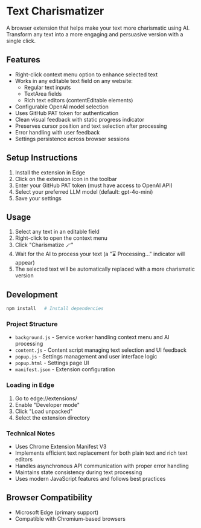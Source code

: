 # Text Charismatizer

A browser extension that helps make your text more charismatic using AI. Transform any text into a more engaging and persuasive version with a single click.

## Features

- Right-click context menu option to enhance selected text
- Works in any editable text field on any website:
  - Regular text inputs
  - TextArea fields
  - Rich text editors (contentEditable elements)
- Configurable OpenAI model selection
- Uses GitHub PAT token for authentication
- Clean visual feedback with static progress indicator
- Preserves cursor position and text selection after processing
- Error handling with user feedback
- Settings persistence across browser sessions

## Setup Instructions

1. Install the extension in Edge
2. Click on the extension icon in the toolbar
3. Enter your GitHub PAT token (must have access to OpenAI API)
4. Select your preferred LLM model (default: gpt-4o-mini)
5. Save your settings

## Usage

1. Select any text in an editable field
2. Right-click to open the context menu
3. Click "Charismatize 🪄"
4. Wait for the AI to process your text (a "⌛ Processing..." indicator will appear)
5. The selected text will be automatically replaced with a more charismatic version

## Development

```bash
npm install   # Install dependencies
```

### Project Structure

- `background.js` - Service worker handling context menu and AI processing
- `content.js` - Content script managing text selection and UI feedback
- `popup.js` - Settings management and user interface logic
- `popup.html` - Settings page UI
- `manifest.json` - Extension configuration

### Loading in Edge

1. Go to edge://extensions/
2. Enable "Developer mode"
3. Click "Load unpacked"
4. Select the extension directory

### Technical Notes

- Uses Chrome Extension Manifest V3
- Implements efficient text replacement for both plain text and rich text editors
- Handles asynchronous API communication with proper error handling
- Maintains state consistency during text processing
- Uses modern JavaScript features and follows best practices

## Browser Compatibility

- Microsoft Edge (primary support)
- Compatible with Chromium-based browsers